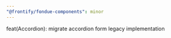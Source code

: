 ```yaml
---
"@frontify/fondue-components": minor
---
```


feat(Accordion): migrate accordion form legacy implementation
